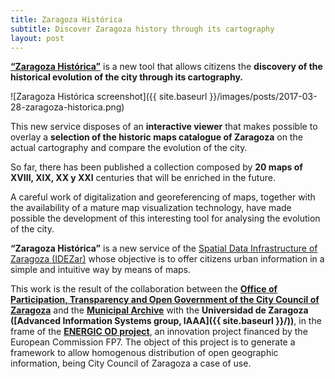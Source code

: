 ```yaml
---
title: Zaragoza Histórica
subtitle: Discover Zaragoza history through its cartography
layout: post
---
```

[**“Zaragoza Histórica”**](http://idezar.zaragoza.es/visorHistorico/) is a new tool that allows citizens the **discovery of the historical evolution of the city through its cartography.**

![Zaragoza Histórica screenshot]({{ site.baseurl }}/images/posts/2017-03-28-zaragoza-historica.png)

This new service disposes of an **interactive viewer** that makes possible to overlay a **selection of the historic maps catalogue of Zaragoza** on the actual cartography and compare the evolution of the city.

So far, there has been published a collection composed by **20 maps of XVIII, XIX, XX y XXI** centuries that will be enriched in the future.

A careful work of digitalization and georeferencing of maps, together with the availability of a mature map visualization technology, have made possible the development of this interesting tool for analysing the evolution of the city.

**“Zaragoza Histórica”** is a new service of the [Spatial Data Infrastructure of Zaragoza (IDEZar)](https://www.zaragoza.es/ciudad/idezar) whose objective is to offer citizens urban information in a simple and intuitive way by means of maps.

This work is the result of the collaboration between the **[Office of Participation, Transparency and Open Government of the City Council of Zaragoza](http://www.zaragoza.es/ciudadania/gobierno-abierto/)** and the [**Municipal Archive**](http://www.zaragoza.es/ciudad/usic/archivo) with the **Universidad de Zaragoza ([Advanced Information Systems group, IAAA]({{ site.baseurl }}/))**, in the frame of the [**ENERGIC OD project**](http://www.energic-od.eu/), an innovation project financed by the European Commission FP7. The object of this project is to generate a framework to allow homogenous distribution of open geographic information, being City Council of Zaragoza a case of use.
